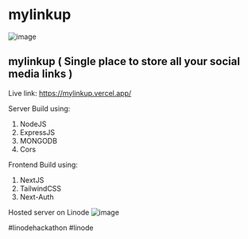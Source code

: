 # mylinkup

![image](https://user-images.githubusercontent.com/60876387/220132822-c1ced411-e769-4ab0-ba67-d03824d48cc4.png)


## mylinkup ( Single place to store all your social media links )

Live link: https://mylinkup.vercel.app/

Server Build using:
1. NodeJS
2. ExpressJS
3. MONGODB
4. Cors

Frontend Build using:
1. NextJS
2. TailwindCSS
3. Next-Auth

Hosted server on Linode
![image](https://user-images.githubusercontent.com/60876387/220132345-36a39af5-2f74-44a4-ab13-d265b37f4f63.png)

#linodehackathon #linode


